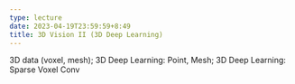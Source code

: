 ```yaml
---
type: lecture
date: 2023-04-19T23:59:59+8:49
title: 3D Vision II (3D Deep Learning)
---
```

3D data (voxel, mesh); 3D Deep Learning: Point, Mesh; 3D Deep Learning: Sparse Voxel Conv